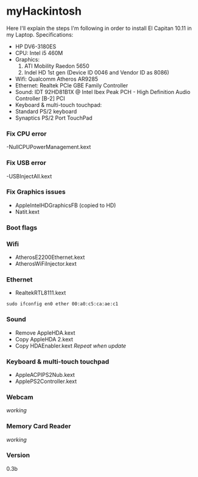 # myHackintosh

Here I'll explain the steps I'm following in order to install El Capitan 10.11 in my Laptop.
Specifications:
- HP DV6-3180ES
- CPU: Intel i5 460M
- Graphics:
  1. ATI Mobility Raedon 5650
  2. Indel HD 1st gen (Device ID 0046 and Vendor ID as 8086)
- Wifi: Qualcomm Atheros AR9285
- Ethernet: Realtek PCIe GBE Family Controller
- Sound: IDT 92HD81B1X @ Intel Ibex Peak PCH - High Definition Audio Controller [B-2]	PCI
- Keyboard & multi-touch touchpad: 
- Standard PS/2 keyboard 
- Synaptics PS/2 Port TouchPad

### Fix CPU error
-NullCPUPowerManagement.kext

### Fix USB error
-USBInjectAll.kext

### Fix Graphics issues
- AppleIntelHDGraphicsFB (copied to HD)
- Natit.kext

### Boot flags

### Wifi
- AtherosE2200Ethernet.kext
- AtherosWiFiInjector.kext

### Ethernet
- RealtekRTL8111.kext
```
sudo ifconfig en0 ether 00:a0:c5:ca:ae:c1
```

### Sound
- Remove AppleHDA.kext
- Copy AppleHDA 2.kext
- Copy HDAEnabler.kext
*Repeat when update*

### Keyboard & multi-touch touchpad
- AppleACPIPS2Nub.kext
- ApplePS2Controller.kext

### Webcam
*working*

### Memory Card Reader
*working*

### Version
0.3b
